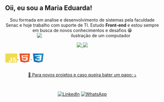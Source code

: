 ## Oii, eu sou a Maria Eduarda!

<p align="center"> 
 Sou formada em analise e desenvolvimento de sistemas pela faculdade Senac e hoje trabalho com suporte de TI. Estudo <strong>Front-end</strong> e estou sempre em busca de novos conhecimentos e desafios 😁 
  <img src="https://raw.githubusercontent.com/MicaelliMedeiros/micaellimedeiros/master/image/computer-illustration.png" alt="ilustração de um computador" min-width="400px" max-width="400px" width="400px" align="right">
</p><br>



<div align="center">
  <a href="https://github.com/eduardarosado">
  <img height="180em" src="https://github-readme-stats.vercel.app/api?username=eduardarosado&show_icons=true&theme=rose_pine&include_all_commits=true&count_private=true"/>
  <img height="200em" src="https://github-readme-stats.vercel.app/api/top-langs/?username=eduardarosado&layout=compact&langs_count=7&theme=rose_pine"/>
</div>
  

<div style="display: inline_block"><br>
  
  <img align="center" alt="duda-Js" height="30" width="40" src="https://raw.githubusercontent.com/devicons/devicon/master/icons/javascript/javascript-plain.svg">
  <img align="center" alt="duda-HTML" height="30" width="40" src="https://raw.githubusercontent.com/devicons/devicon/master/icons/html5/html5-original.svg">
  <img align="center" alt="duda-CSS" height="30" width="40" src="https://raw.githubusercontent.com/devicons/devicon/master/icons/css3/css3-original.svg"><br>
<p align="center"><br>
  💌 Para novos projetos e caso queira bater um papo: ⤵️
</p><br>

<p align="center">
  <a href="https://www.linkedin.com/in/maria-eduarda-r-319952173/"target="_blank" title="LinkedIn">
  <img src="https://img.shields.io/badge/-Linkedin-0e76a8?style=flat-square&logo=Linkedin&logoColor=white&link=LINK-DO-SEU-LINKEDIN" alt="LinkedIn"/></a>
  <a href="https://wa.me/5511950536081"target="_blank" title="WhatsApp" >
  <img src="https://img.shields.io/badge/-WhatsApp-25d366?style=flat-square&labelColor=25d366&logo=whatsapp&logoColor=white&link=API-DO-SEU-WHATSAPP" alt="WhatsApp"/></a>
  
 
